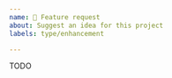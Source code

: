 ```yaml
---
name: 🚀 Feature request
about: Suggest an idea for this project
labels: type/enhancement

---
```


TODO